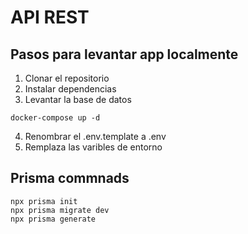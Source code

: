 # API REST

## Pasos para levantar app localmente

1. Clonar el repositorio
2. Instalar dependencias
3. Levantar la base de datos
```
docker-compose up -d
```
4. Renombrar el .env.template a .env
5. Remplaza las varibles de entorno

## Prisma commnads
```
npx prisma init
npx prisma migrate dev
npx prisma generate
```